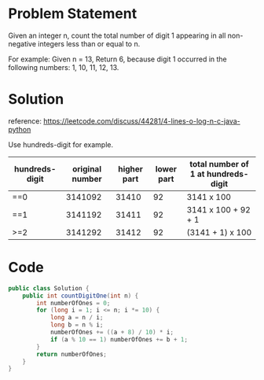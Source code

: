 # Problem Statement

Given an integer n, count the total number of digit 1 appearing in all non-negative integers less than or equal to n.

For example:
Given n = 13,
Return 6, because digit 1 occurred in the following numbers: 1, 10, 11, 12, 13.

# Solution

reference: https://leetcode.com/discuss/44281/4-lines-o-log-n-c-java-python

Use hundreds-digit for example.

| hundreds-digit     | original number | higher part | lower part | total number of 1 at hundreds-digit|
| --------|---------|-------|-------|-------|
| ==0 |3141092|31410|92|3141 x 100|
| ==1 |3141192|31411|92|3141 x 100 + 92 + 1|
| >=2 |3141292|31412|92|(3141 + 1) x 100|


# Code

```java
public class Solution {
    public int countDigitOne(int n) {
        int numberOfOnes = 0;
        for (long i = 1; i <= n; i *= 10) {
            long a = n / i;
            long b = n % i;
            numberOfOnes += ((a + 8) / 10) * i;
            if (a % 10 == 1) numberOfOnes += b + 1;
        }
        return numberOfOnes;
    }
}
```